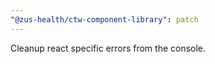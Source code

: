 ```yaml
---
"@zus-health/ctw-component-library": patch
---
```


Cleanup react specific errors from the console.
